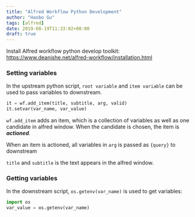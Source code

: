 ```yaml
---
title: "Alfred Workflow Python Development"
author: "Haobo Gu"
tags: [alfred]
date: 2019-08-19T11:33:02+08:00
draft: true
---
```


<!--more-->

Install Alfred workflow python develop toolkit: https://www.deanishe.net/alfred-workflow/installation.html

### Setting variables

In the upstream python script, `root variable` and `item variable` can be used to pass variables to downstream.

```python
it = wf.add_item(title, subtitle, arg, valid)
it.setvar(var_name, var_value)
```

`wf.add_item` adds an item, which is a collection of variables as well as one candidate in alfred window. When the candidate is chosen, the item is ***actioned***. 

When an item is actioned, all variables in `arg` is passed as `{query}` to downstream

`title` and `subtitle` is the text appears in the alfred window.

### Getting variables

In the downstream script, `os.getenv(var_name)` is used to get variables:

```python
import os
var_value = os.getenv(var_name)
```

